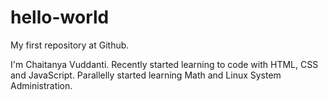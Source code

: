 # hello-world
My first repository at Github.

I'm Chaitanya Vuddanti.
Recently started learning to code with HTML, CSS and JavaScript.
Parallelly started learning Math and Linux System Administration.
